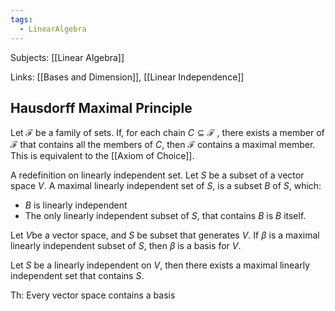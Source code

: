 ```yaml
---
tags:
  - LinearAlgebra
---
```

Subjects: [[Linear Algebra]]

Links: [[Bases and Dimension]], [[Linear Independence]]
## Hausdorff Maximal Principle
Let $\mathcal{F}$ be a family of sets. If, for each chain $C \subseteq \mathcal{F}$ , there exists a member of $\mathcal{F}$ that contains all the members of $C$, then $\mathcal{F}$ contains a maximal member. This is equivalent to the [[Axiom of Choice]].

A redefinition on linearly independent set. Let $S$ be a subset of a vector space $V$. A maximal linearly independent set of $S$, is a subset $B$ of $S$, which:

- $B$ is linearly independent
- The only linearly independent subset of $S$, that contains $B$ is $B$ itself.

Let $V$be a vector space, and $S$ be subset that generates $V$. If $\beta$ is a maximal linearly independent subset of $S$, then $\beta$ is a basis for $V$.

Let $S$ be a linearly independent on $V$, then there exists a maximal linearly independent set that contains $S$.

Th: Every vector space contains a basis
